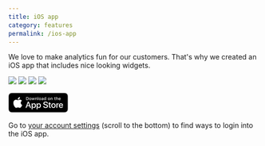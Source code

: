 ```yaml
---
title: iOS app
category: features
permalink: /ios-app
---
```


We love to make analytics fun for our customers. That's why we created an iOS app that includes nice looking widgets.

<a style="text-decoration: none;" href="https://apps.apple.com/app/simple-analytics-official/id1557606617"><img style="width: 24%;" src="https://assets.simpleanalytics.com/images/docs/ios-app/ios-app-1.jpg" class="border" /> <img style="width: 24%;" src="https://assets.simpleanalytics.com/images/docs/ios-app/ios-app-2.jpg" class="border" /> <img style="width: 24%;" src="https://assets.simpleanalytics.com/images/docs/ios-app/ios-app-3.jpg" class="border" /> <img style="width: 24%;" src="https://assets.simpleanalytics.com/images/docs/ios-app/ios-app-4.jpg" class="border" /></a>

<a href="https://apps.apple.com/app/simple-analytics-official/id1557606617"><img src="/images/app-store-badge.svg" style="height: 40px;" rel="noreferrer noopener nofollow" alt="App Store Badge" /></a>

Go to [your account settings](https://simpleanalytics.com/account) (scroll to the bottom) to find ways to login into the iOS app.
